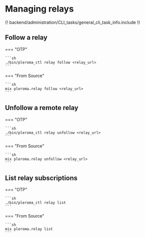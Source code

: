 # Managing relays

{! backend/administration/CLI_tasks/general_cli_task_info.include !}

## Follow a relay

=== "OTP"

    ```sh
    ./bin/pleroma_ctl relay follow <relay_url>
    ```

=== "From Source"

    ```sh
    mix pleroma.relay follow <relay_url>
    ```

## Unfollow a remote relay

=== "OTP"

    ```sh
    ./bin/pleroma_ctl relay unfollow <relay_url>
    ```

=== "From Source"

    ```sh
    mix pleroma.relay unfollow <relay_url>
    ```

## List relay subscriptions

=== "OTP"

    ```sh
    ./bin/pleroma_ctl relay list
    ```

=== "From Source"

    ```sh
    mix pleroma.relay list
    ```
